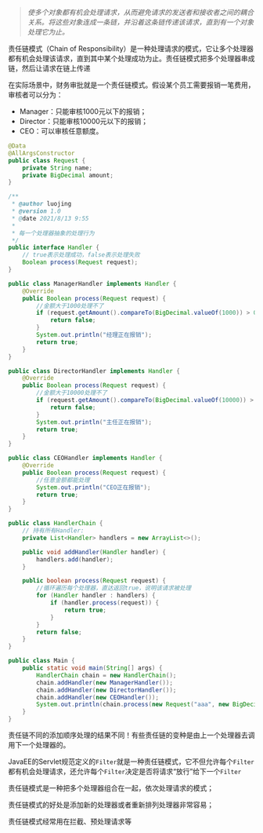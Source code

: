 >  *使多个对象都有机会处理请求，从而避免请求的发送者和接收者之间的耦合关系。将这些对象连成一条链，并沿着这条链传递该请求，直到有一个对象处理它为止。* 

 责任链模式（Chain of Responsibility）是一种处理请求的模式，它让多个处理器都有机会处理该请求，直到其中某个处理成功为止。责任链模式把多个处理器串成链，然后让请求在链上传递 



在实际场景中，财务审批就是一个责任链模式。假设某个员工需要报销一笔费用，审核者可以分为：

- Manager：只能审核1000元以下的报销；
- Director：只能审核10000元以下的报销；
- CEO：可以审核任意额度。

```java
@Data
@AllArgsConstructor
public class Request {
    private String name;
    private BigDecimal amount;
}
```

```java
/**
 * @author luojing
 * @version 1.0
 * @date 2021/8/13 9:55
 *
 * 每一个处理器抽象的处理行为
 */
public interface Handler {
    // true表示处理成功，false表示处理失败
    Boolean process(Request request);
}
```

```java
public class ManagerHandler implements Handler {
    @Override
    public Boolean process(Request request) {
        //金额大于1000处理不了
        if (request.getAmount().compareTo(BigDecimal.valueOf(1000)) > 0) {
            return false;
        }
        System.out.println("经理正在报销");
        return true;
    }
}
```

```java
public class DirectorHandler implements Handler {
    @Override
    public Boolean process(Request request) {
        //金额大于10000处理不了
        if (request.getAmount().compareTo(BigDecimal.valueOf(10000)) > 0) {
            return false;
        }
        System.out.println("主任正在报销");
        return true;
    }
}
```

```java
public class CEOHandler implements Handler {
    @Override
    public Boolean process(Request request) {
        //任意金额都能处理
        System.out.println("CEO正在报销");
        return true;
    }
}
```

```java
public class HandlerChain {
    // 持有所有Handler:
    private List<Handler> handlers = new ArrayList<>();

    public void addHandler(Handler handler) {
        handlers.add(handler);
    }

    public boolean process(Request request) {
        //循环遍历每个处理器，直达返回true，说明该请求被处理
        for (Handler handler : handlers) {
            if (handler.process(request)) {
                return true;
            }
        }
        return false;
    }
}
```

```java
public class Main {
    public static void main(String[] args) {
        HandlerChain chain = new HandlerChain();
        chain.addHandler(new ManagerHandler());
        chain.addHandler(new DirectorHandler());
        chain.addHandler(new CEOHandler());
        System.out.println(chain.process(new Request("aaa", new BigDecimal("123.45"))));
    }
}
```



责任链不同的添加顺序处理的结果不同！有些责任链的变种是由上一个处理器去调用下一个处理器的。

 JavaEE的Servlet规范定义的`Filter`就是一种责任链模式，它不但允许每个`Filter`都有机会处理请求，还允许每个`Filter`决定是否将请求“放行”给下一个`Filter` 



责任链模式是一种把多个处理器组合在一起，依次处理请求的模式；

责任链模式的好处是添加新的处理器或者重新排列处理器非常容易；

责任链模式经常用在拦截、预处理请求等